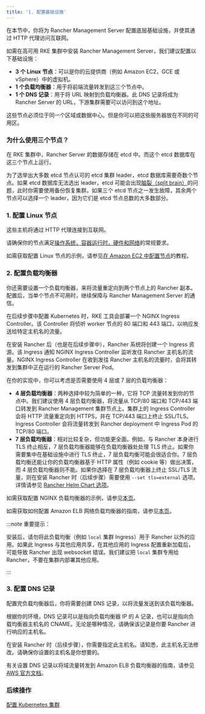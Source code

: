 ```yaml
---
title: '1. 配置基础设施'
---
```


在本节中，你将为 Rancher Management Server 配置底层基础设施，并使其通过 HTTP 代理访问互联网。

如需在高可用 RKE 集群中安装 Rancher Management Server，我们建议配置以下基础设施：

- **3 个 Linux 节点**：可以是你的云提供商（例如 Amazon EC2，GCE 或 vSphere）中的虚拟机。
- **1 个负载均衡器**：用于将前端流量转发到这三个节点中。
- **1 个 DNS 记录**：用于将 URL 映射到负载均衡器。此 DNS 记录将成为 Rancher Server 的 URL，下游集群需要可以访问到这个地址。

这些节点必须位于同一个区域或数据中心。但是你可以把这些服务器放在不同的可用区。

### 为什么使用三个节点？

在 RKE 集群中，Rancher Server 的数据存储在 etcd 中。而这个 etcd 数据库在这三个节点上运行。

为了选举出大多数 etcd 节点认可的 etcd 集群 leader，etcd 数据库需要奇数个节点。如果 etcd 数据库无法选出 leader，etcd 可能会出现[脑裂（split brain）](https://www.quora.com/What-is-split-brain-in-distributed-systems)的问题，此时你需要使用备份恢复集群。如果三个 etcd 节点之一发生故障，其余两个节点可以选择一个 leader，因为它们是 etcd 节点总数的大多数部分。

### 1. 配置 Linux 节点

这些主机将通过 HTTP 代理连接到互联网。

请确保你的节点满足[操作系统，容器运行时，硬件和网络](../../../../pages-for-subheaders/installation-requirements.md)的常规要求。

如需获取配置 Linux 节点的示例，请参见[在 Amazon EC2 中配置节点](../../../../how-to-guides/new-user-guides/infrastructure-setup/nodes-in-amazon-ec2.md)的教程。

### 2. 配置负载均衡器

你还需要设置一个负载均衡器，来将流量重定向到两个节点上的 Rancher 副本。配置后，当单个节点不可用时，继续保障与 Rancher Management Server 的通信。

在后续步骤中配置 Kubernetes 时，RKE 工具会部署一个 NGINX Ingress Controller。该 Controller 将侦听 worker 节点的 80 端口和 443 端口，以响应发送给特定主机名的流量。

在安装 Rancher 后（也是在后续步骤中），Rancher 系统将创建一个 Ingress 资源。该 Ingress 通知 NGINX Ingress Controller 监听发往 Rancher 主机名的流量。NGINX Ingress Controller 在收到发往 Rancher 主机名的流量时，会将其转发到集群中正在运行的 Rancher Server Pod。

在你的实现中，你可以考虑是否需要使用 4 层或 7 层的负载均衡器：

- **4 层负载均衡器**：两种选择中较为简单的一种，它将 TCP 流量转发到你的节点中。我们建议使用 4 层负载均衡器，将流量从 TCP/80 端口和 TCP/443 端口转发到 Rancher Management 集群节点上。集群上的 Ingress Controller 会将 HTTP 流量重定向到 HTTPS，并在 TCP/443 端口上终止 SSL/TLS。Ingress Controller 会将流量转发到 Rancher deployment 中 Ingress Pod 的 TCP/80 端口。
- **7 层负载均衡器**：相对比较复杂，但功能更全面。例如，与 Rancher 本身进行 TLS 终止相反，7 层负载均衡器能够在负载均衡器处处理 TLS 终止。如果你需要集中在基础设施中进行 TLS 终止，7 层负载均衡可能会很适合你。7 层负载均衡还能让你的负载均衡器基于 HTTP 属性（例如 cookie 等）做出决策，而 4 层负载均衡器则不能。如果你选择在 7 层负载均衡器上终止 SSL/TLS 流量，则在安装 Rancher 时（后续步骤）需要使用 `--set tls=external` 选项。详情请参见 [Rancher Helm Chart 选项](../../installation-references/helm-chart-options.md#外部-tls-终止)。

如需获取配置 NGINX 负载均衡器的示例，请参见[本页](../../../../how-to-guides/new-user-guides/infrastructure-setup/nginx-load-balancer.md)。

如需获取如何配置 Amazon ELB 网络负载均衡器的指南，请参见[本页](../../../../how-to-guides/new-user-guides/infrastructure-setup/amazon-elb-load-balancer.md)。

:::note 重要提示：

安装后，请勿将此负载均衡（例如 `local` 集群 Ingress）用于 Rancher 以外的应用。如果此 Ingress 与其他应用共享，在其他应用的 Ingress 配置重新加载后，可能导致 Rancher 出现 websocket 错误。我们建议把 `local` 集群专用给 Rancher，不要在集群内部署其他应用。

:::

### 3. 配置 DNS 记录

配置完负载均衡器后，你将需要创建 DNS 记录，以将流量发送到该负载均衡器。

根据你的环境，DNS 记录可以是指向负载均衡器 IP 的 A 记录，也可以是指向负载均衡器主机名的 CNAME。无论是哪种情况，请确保该记录是你要 Rancher 进行响应的主机名。

在安装 Rancher 时（后续步骤），你需要指定此主机名。请知悉，此主机名无法修改。请确保你设置的主机名是你想要的。

有关设置 DNS 记录以将域流量转发到 Amazon ELB 负载均衡器的指南，请参见 [AWS 官方文档](https://docs.aws.amazon.com/Route53/latest/DeveloperGuide/routing-to-elb-load-balancer)。


### 后续操作
[配置 Kubernetes 集群](install-kubernetes.md)
